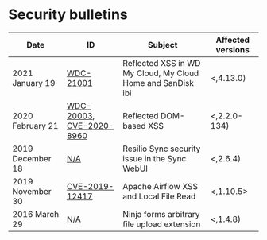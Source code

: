 # Security bulletins

| Date              | ID      | Subject | Affected versions |
|-------------------|-----------|-----------------------------------------------|--|
| 2021 January 19 | [WDC-21001](https://www.westerndigital.com/support/productsecurity/wdc-21001-my-cloud-my-cloud-home-sandisk-ibi-firmware-version-4-13-0) | Reflected XSS in WD My Cloud, My Cloud Home and SanDisk ibi | <,4.13.0)|
| 2020 February 21 | [WDC-20003](https://www.westerndigital.com/support/productsecurity/wdc-20003-mycloud-site-version-2-2-0-134), [CVE-2020-8960](https://nvd.nist.gov/vuln/detail/CVE-2020-8960) | Reflected DOM-based XSS | <,2.2.0-134) |
| 2019 December 18 | [N/A](https://help.resilio.com/hc/en-us/articles/206216855-Resilio-Sync-change-log) | Resilio Sync security issue in the Sync WebUI | <,2.6.4) |
| 2019 November 30 | [CVE-2019-12417](https://nvd.nist.gov/vuln/detail/CVE-2019-12417) | Apache Airflow XSS and Local File Read | <,1.10.5> |
| 2016 March 29 | [N/A](https://github.com/wpninjas/ninja-forms-uploads/blob/develop/readme.txt#L211) | Ninja forms arbitrary file upload extension | <,1.4.8) |

